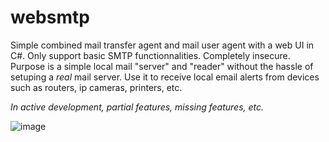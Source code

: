 # websmtp

Simple combined mail transfer agent and mail user agent with a web UI in C#.
Only support basic SMTP functionnalities. Completely insecure.
Purpose is a simple local mail "server" and "reader" without the hassle of setuping a _real_ mail server.
Use it to receive local email alerts from devices such as routers, ip cameras, printers, etc.

_In active development, partial features, missing features, etc._

![image](https://github.com/monaha-hundo/websmtp/assets/139830086/adab3c4e-10f6-40b0-90da-bfdd5ef10699)
